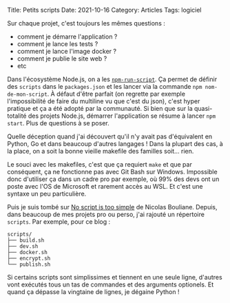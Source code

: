 Title: Petits scripts
Date: 2021-10-16
Category: Articles
Tags: logiciel

Sur chaque projet, c'est toujours les mêmes questions :

- comment je démarre l'application ?
- comment je lance les tests ?
- comment je lance l'image docker ?
- comment je publie le site web ?
- etc

Dans l'écosystème Node.js, on a les [`npm-run-script`](https://docs.npmjs.com/cli/v7/commands/npm-run-script). Ça permet de définir des `scripts` dans le `packages.json` et les lancer via la commande `npm nom-de-mon-script`. À défaut d'être parfait (on regrette par exemple l'impossibilité de faire du multiline vu que c'est du json), c'est hyper pratique et ça a été adopté par la communauté. Si bien que sur la quasi-totalité des projets Node.js, démarrer l'application se résume à lancer `npm start`. Plus de questions à se poser.

Quelle déception quand j'ai découvert qu'il n'y avait pas d'équivalent en Python, Go et dans beaucoup d'autres langages ! Dans la plupart des cas, à la place, on a soit la bonne vieille makefile des familles soit... rien.

Le souci avec les makefiles, c'est que ça requiert `make` et que par conséquent, ça ne fonctionne pas avec Git Bash sur Windows. Impossible donc d'utiliser ça dans un cadre pro par exemple, où 99% des devs ont un poste avec l'OS de Microsoft et rarement accès au WSL. Et c'est une syntaxe un peu particulière.

Puis je suis tombé sur [No script is too simple](https://nicolasbouliane.com/blog/no-script-is-too-simple) de Nicolas Bouliane. Depuis, dans beaucoup de mes projets pro ou perso, j'ai rajouté un répertoire `scripts`. Par exemple, pour ce blog :

```
scripts/
├── build.sh
├── dev.sh
├── docker.sh
├── encrypt.sh
└── publish.sh
```

Si certains scripts sont simplissimes et tiennent en une seule ligne, d'autres vont exécutés tous un tas de commandes et des arguments optionels. Et quand ça dépasse la vingtaine de lignes, je dégaine Python !
